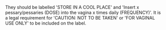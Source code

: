 They should be labelled 'STORE IN A COOL PLACE' and 'Insert x pessary/pessaries (DOSE) into the vagina x times daily (FREQUENCY)'. It is a legal requirement for 'CAUTION: NOT TO BE TAKEN' or 'FOR VAGINAL USE ONLY' to be included on the label.
